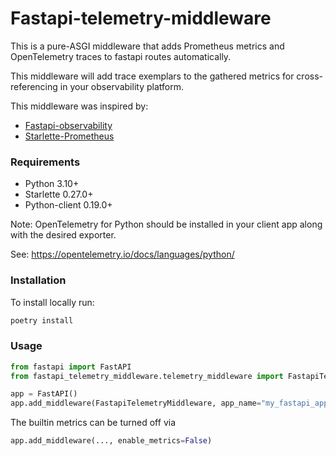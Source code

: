 # Fastapi-telemetry-middleware

This is a pure-ASGI middleware that adds Prometheus metrics and OpenTelemetry traces to fastapi routes automatically.

This middleware will add trace exemplars to the gathered metrics for cross-referencing in your observability platform. 

This middleware was inspired by:

* [Fastapi-observability](https://github.com/Blueswen/fastapi-observability) 
* [Starlette-Prometheus](https://github.com/perdy/starlette-prometheus/tree/master)

### Requirements

* Python 3.10+
* Starlette 0.27.0+
* Python-client 0.19.0+

Note: OpenTelemetry for Python should be installed in your client app along with the desired exporter. 

See: https://opentelemetry.io/docs/languages/python/

### Installation

To install locally run:

```Bash
poetry install
```

### Usage

```python
from fastapi import FastAPI
from fastapi_telemetry_middleware.telemetry_middleware import FastapiTelemetryMiddleware

app = FastAPI()
app.add_middleware(FastapiTelemetryMiddleware, app_name="my_fastapi_app")
```

The builtin metrics can be turned off via 
```python
app.add_middleware(..., enable_metrics=False)
```